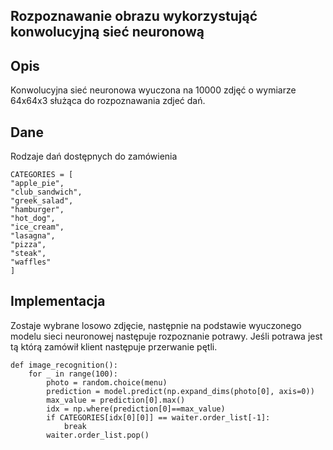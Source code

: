 ## Rozpoznawanie obrazu wykorzystująć konwolucyjną sieć neuronową

## Opis
Konwolucyjna sieć neuronowa wyuczona na 10000 zdjęć o wymiarze 64x64x3 służąca do rozpoznawania zdjeć dań.
## Dane
Rodzaje dań dostępnych do zamówienia
```
CATEGORIES = [
"apple_pie",
"club_sandwich",
"greek_salad",
"hamburger",
"hot_dog",
"ice_cream",
"lasagna",
"pizza",
"steak",
"waffles"
]
```
## Implementacja
Zostaje wybrane losowo zdjęcie, następnie na podstawie wyuczonego modelu sieci neuronowej następuje rozpoznanie potrawy. Jeśli potrawa jest tą którą zamówił klient następuje przerwanie pętli.
```
def image_recognition():
    for _ in range(100):
        photo = random.choice(menu)
        prediction = model.predict(np.expand_dims(photo[0], axis=0))
        max_value = prediction[0].max()
        idx = np.where(prediction[0]==max_value)
        if CATEGORIES[idx[0][0]] == waiter.order_list[-1]:
            break
        waiter.order_list.pop()
```
